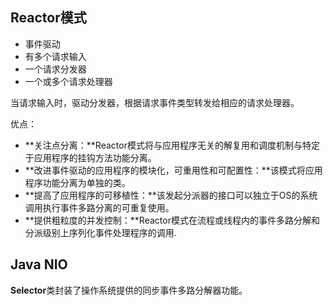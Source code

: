 ## Reactor模式

* 事件驱动
* 有多个请求输入
* 一个请求分发器
* 一个或多个请求处理器

当请求输入时，驱动分发器，根据请求事件类型转发给相应的请求处理器。

优点：

* **关注点分离：**Reactor模式将与应用程序无关的解复用和调度机制与特定于应用程序的挂钩方法功能分离。
* **改进事件驱动的应用程序的模块化，可重用性和可配置性：**该模式将应用程序功能分离为单独的类。
* **提高了应用程序的可移植性：**该发起分派器的接口可以独立于OS的系统调用执行事件多路分离的可重复使用。
* **提供粗粒度的并发控制：**Reactor模式在流程或线程内的事件多路分解和分派级别上序列化事件处理程序的调用.

## Java NIO

**Selector**类封装了操作系统提供的同步事件多路分解器功能。

